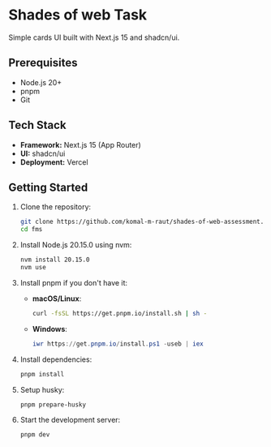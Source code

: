 # Shades of web Task

Simple cards UI built with Next.js 15 and shadcn/ui.

## Prerequisites

- Node.js 20+
- pnpm
- Git

## Tech Stack

- **Framework:** Next.js 15 (App Router)
- **UI:** shadcn/ui
- **Deployment:** Vercel

## Getting Started

1. Clone the repository:

   ```bash
   git clone https://github.com/komal-m-raut/shades-of-web-assessment.git
   cd fms
   ```

2. Install Node.js 20.15.0 using nvm:

   ```bash
   nvm install 20.15.0
   nvm use
   ```

3. Install pnpm if you don't have it:

   - **macOS/Linux**:

     ```bash
     curl -fsSL https://get.pnpm.io/install.sh | sh -
     ```

   - **Windows**:

     ```powershell
     iwr https://get.pnpm.io/install.ps1 -useb | iex
     ```

4. Install dependencies:

   ```bash
   pnpm install
   ```

5. Setup husky:

   ```bash
   pnpm prepare-husky
   ```

6. Start the development server:

   ```bash
   pnpm dev
   ```
